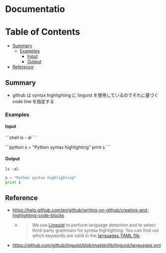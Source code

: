 # Documentatio

# Table of Contents

<!-- @import "[TOC]" {cmd="toc" depthFrom=2 depthTo=6 orderedList=false} -->
<!-- code_chunk_output -->

- [Summary](#summary)
  - [Examples](#examples)
    - [Input](#input)
    - [Output](#output)
- [Reference](#reference)

<!-- /code_chunk_output -->

## Summary

- github は syntax highlighting に linguist を使用しているのでそれに基づく code line を指定する


### Examples

#### Input


\```shell
ls - al
\```

\```python
s = "Python syntax highlighting"
print s
\```

#### Output

```shell
ls -al
```

```python
s = "Python syntax highlighting"
print s
```


## Reference

- https://help.github.com/en/github/writing-on-github/creating-and-highlighting-code-blocks
    - > We use [Linguist](https://github.com/github/linguist) to perform language detection and to select third-party grammars for syntax highlighting. You can find out which keywords are valid in the [languages YAML file](https://github.com/github/linguist/blob/master/lib/linguist/languages.yml).
- https://github.com/github/linguist/blob/master/lib/linguist/languages.yml
